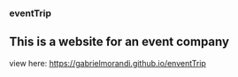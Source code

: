 ### eventTrip
## This is a website for an event company

view here: https://gabrielmorandi.github.io/enventTrip
